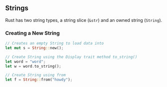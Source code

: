 ## Strings
Rust has two string types, a string slice (`&str`) and an owned string (`String`).

### Creating a New String
```rust
// Creates an empty String to load data into
let mut s = String::new();

// Create String using the Display trait method to_string()
let word = "word";
let w = word.to_string();

// Create String using from
let f = String::from("howdy");
```
